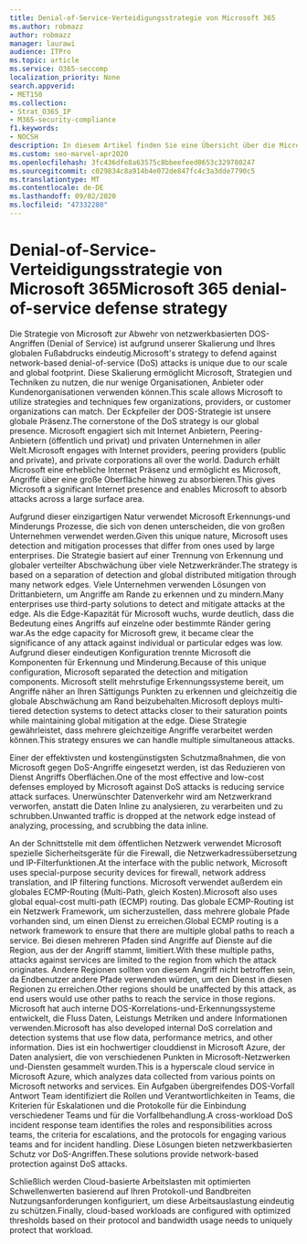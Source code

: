 ```yaml
---
title: Denial-of-Service-Verteidigungsstrategie von Microsoft 365
ms.author: robmazz
author: robmazz
manager: laurawi
audience: ITPro
ms.topic: article
ms.service: O365-seccomp
localization_priority: None
search.appverid:
- MET150
ms.collection:
- Strat_O365_IP
- M365-security-compliance
f1.keywords:
- NOCSH
description: In diesem Artikel finden Sie eine Übersicht über die Microsoft-Verteidigungsstrategie für DOS-Angriffe (Denial-of-Service).
ms.custom: seo-marvel-apr2020
ms.openlocfilehash: 3fc436dfe8a63575c8bbeefeed0653c329780247
ms.sourcegitcommit: c029834c8a914b4e072de847fc4c3a3dde7790c5
ms.translationtype: MT
ms.contentlocale: de-DE
ms.lasthandoff: 09/02/2020
ms.locfileid: "47332280"
---
```

# <a name="microsoft-365-denial-of-service-defense-strategy"></a><span data-ttu-id="7dbf4-103">Denial-of-Service-Verteidigungsstrategie von Microsoft 365</span><span class="sxs-lookup"><span data-stu-id="7dbf4-103">Microsoft 365 denial-of-service defense strategy</span></span>

<span data-ttu-id="7dbf4-104">Die Strategie von Microsoft zur Abwehr von netzwerkbasierten DOS-Angriffen (Denial of Service) ist aufgrund unserer Skalierung und Ihres globalen Fußabdrucks eindeutig.</span><span class="sxs-lookup"><span data-stu-id="7dbf4-104">Microsoft's strategy to defend against network-based denial-of-service (DoS) attacks is unique due to our scale and global footprint.</span></span> <span data-ttu-id="7dbf4-105">Diese Skalierung ermöglicht Microsoft, Strategien und Techniken zu nutzen, die nur wenige Organisationen, Anbieter oder Kundenorganisationen verwenden können.</span><span class="sxs-lookup"><span data-stu-id="7dbf4-105">This scale allows Microsoft to utilize strategies and techniques few organizations, providers, or customer organizations can match.</span></span> <span data-ttu-id="7dbf4-106">Der Eckpfeiler der DOS-Strategie ist unsere globale Präsenz.</span><span class="sxs-lookup"><span data-stu-id="7dbf4-106">The cornerstone of the DoS strategy is our global presence.</span></span> <span data-ttu-id="7dbf4-107">Microsoft engagiert sich mit Internet Anbietern, Peering-Anbietern (öffentlich und privat) und privaten Unternehmen in aller Welt.</span><span class="sxs-lookup"><span data-stu-id="7dbf4-107">Microsoft engages with Internet providers, peering providers (public and private), and private corporations all over the world.</span></span> <span data-ttu-id="7dbf4-108">Dadurch erhält Microsoft eine erhebliche Internet Präsenz und ermöglicht es Microsoft, Angriffe über eine große Oberfläche hinweg zu absorbieren.</span><span class="sxs-lookup"><span data-stu-id="7dbf4-108">This gives Microsoft a significant Internet presence and enables Microsoft to absorb attacks across a large surface area.</span></span>

<span data-ttu-id="7dbf4-109">Aufgrund dieser einzigartigen Natur verwendet Microsoft Erkennungs-und Minderungs Prozesse, die sich von denen unterscheiden, die von großen Unternehmen verwendet werden.</span><span class="sxs-lookup"><span data-stu-id="7dbf4-109">Given this unique nature, Microsoft uses detection and mitigation processes that differ from ones used by large enterprises.</span></span> <span data-ttu-id="7dbf4-110">Die Strategie basiert auf einer Trennung von Erkennung und globaler verteilter Abschwächung über viele Netzwerkränder.</span><span class="sxs-lookup"><span data-stu-id="7dbf4-110">The strategy is based on a separation of detection and global distributed mitigation through many network edges.</span></span> <span data-ttu-id="7dbf4-111">Viele Unternehmen verwenden Lösungen von Drittanbietern, um Angriffe am Rande zu erkennen und zu mindern.</span><span class="sxs-lookup"><span data-stu-id="7dbf4-111">Many enterprises use third-party solutions to detect and mitigate attacks at the edge.</span></span> <span data-ttu-id="7dbf4-112">Als die Edge-Kapazität für Microsoft wuchs, wurde deutlich, dass die Bedeutung eines Angriffs auf einzelne oder bestimmte Ränder gering war.</span><span class="sxs-lookup"><span data-stu-id="7dbf4-112">As the edge capacity for Microsoft grew, it became clear the significance of any attack against individual or particular edges was low.</span></span> <span data-ttu-id="7dbf4-113">Aufgrund dieser eindeutigen Konfiguration trennte Microsoft die Komponenten für Erkennung und Minderung.</span><span class="sxs-lookup"><span data-stu-id="7dbf4-113">Because of this unique configuration, Microsoft separated the detection and mitigation components.</span></span> <span data-ttu-id="7dbf4-114">Microsoft stellt mehrstufige Erkennungssysteme bereit, um Angriffe näher an Ihren Sättigungs Punkten zu erkennen und gleichzeitig die globale Abschwächung am Rand beizubehalten.</span><span class="sxs-lookup"><span data-stu-id="7dbf4-114">Microsoft deploys multi-tiered detection systems to detect attacks closer to their saturation points while maintaining global mitigation at the edge.</span></span> <span data-ttu-id="7dbf4-115">Diese Strategie gewährleistet, dass mehrere gleichzeitige Angriffe verarbeitet werden können.</span><span class="sxs-lookup"><span data-stu-id="7dbf4-115">This strategy ensures we can handle multiple simultaneous attacks.</span></span>

<span data-ttu-id="7dbf4-116">Einer der effektivsten und kostengünstigsten Schutzmaßnahmen, die von Microsoft gegen DoS-Angriffe eingesetzt werden, ist das Reduzieren von Dienst Angriffs Oberflächen.</span><span class="sxs-lookup"><span data-stu-id="7dbf4-116">One of the most effective and low-cost defenses employed by Microsoft against DoS attacks is reducing service attack surfaces.</span></span> <span data-ttu-id="7dbf4-117">Unerwünschter Datenverkehr wird am Netzwerkrand verworfen, anstatt die Daten Inline zu analysieren, zu verarbeiten und zu schrubben.</span><span class="sxs-lookup"><span data-stu-id="7dbf4-117">Unwanted traffic is dropped at the network edge instead of analyzing, processing, and scrubbing the data inline.</span></span>

<span data-ttu-id="7dbf4-118">An der Schnittstelle mit dem öffentlichen Netzwerk verwendet Microsoft spezielle Sicherheitsgeräte für die Firewall, die Netzwerkadressübersetzung und IP-Filterfunktionen.</span><span class="sxs-lookup"><span data-stu-id="7dbf4-118">At the interface with the public network, Microsoft uses special-purpose security devices for firewall, network address translation, and IP filtering functions.</span></span> <span data-ttu-id="7dbf4-119">Microsoft verwendet außerdem ein globales ECMP-Routing (Multi-Path, gleich Kosten).</span><span class="sxs-lookup"><span data-stu-id="7dbf4-119">Microsoft also uses global equal-cost multi-path (ECMP) routing.</span></span> <span data-ttu-id="7dbf4-120">Das globale ECMP-Routing ist ein Netzwerk Framework, um sicherzustellen, dass mehrere globale Pfade vorhanden sind, um einen Dienst zu erreichen.</span><span class="sxs-lookup"><span data-stu-id="7dbf4-120">Global ECMP routing is a network framework to ensure that there are multiple global paths to reach a service.</span></span> <span data-ttu-id="7dbf4-121">Bei diesen mehreren Pfaden sind Angriffe auf Dienste auf die Region, aus der der Angriff stammt, limitiert.</span><span class="sxs-lookup"><span data-stu-id="7dbf4-121">With these multiple paths, attacks against services are limited to the region from which the attack originates.</span></span> <span data-ttu-id="7dbf4-122">Andere Regionen sollten von diesem Angriff nicht betroffen sein, da Endbenutzer andere Pfade verwenden würden, um den Dienst in diesen Regionen zu erreichen.</span><span class="sxs-lookup"><span data-stu-id="7dbf4-122">Other regions should be unaffected by this attack, as end users would use other paths to reach the service in those regions.</span></span> <span data-ttu-id="7dbf4-123">Microsoft hat auch interne DOS-Korrelations-und-Erkennungssysteme entwickelt, die Fluss Daten, Leistungs Metriken und andere Informationen verwenden.</span><span class="sxs-lookup"><span data-stu-id="7dbf4-123">Microsoft has also developed internal DoS correlation and detection systems that use flow data, performance metrics, and other information.</span></span> <span data-ttu-id="7dbf4-124">Dies ist ein hochwertiger clouddienst in Microsoft Azure, der Daten analysiert, die von verschiedenen Punkten in Microsoft-Netzwerken und-Diensten gesammelt wurden.</span><span class="sxs-lookup"><span data-stu-id="7dbf4-124">This is a hyperscale cloud service in Microsoft Azure, which analyzes data collected from various points on Microsoft networks and services.</span></span> <span data-ttu-id="7dbf4-125">Ein Aufgaben übergreifendes DOS-Vorfall Antwort Team identifiziert die Rollen und Verantwortlichkeiten in Teams, die Kriterien für Eskalationen und die Protokolle für die Einbindung verschiedener Teams und für die Vorfallbehandlung.</span><span class="sxs-lookup"><span data-stu-id="7dbf4-125">A cross-workload DoS incident response team identifies the roles and responsibilities across teams, the criteria for escalations, and the protocols for engaging various teams and for incident handling.</span></span> <span data-ttu-id="7dbf4-126">Diese Lösungen bieten netzwerkbasierten Schutz vor DoS-Angriffen.</span><span class="sxs-lookup"><span data-stu-id="7dbf4-126">These solutions provide network-based protection against DoS attacks.</span></span>

<span data-ttu-id="7dbf4-127">Schließlich werden Cloud-basierte Arbeitslasten mit optimierten Schwellenwerten basierend auf Ihren Protokoll-und Bandbreiten Nutzungsanforderungen konfiguriert, um diese Arbeitsauslastung eindeutig zu schützen.</span><span class="sxs-lookup"><span data-stu-id="7dbf4-127">Finally, cloud-based workloads are configured with optimized thresholds based on their protocol and bandwidth usage needs to uniquely protect that workload.</span></span>
